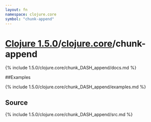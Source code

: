 ```yaml
---
layout: fn
namespace: clojure.core
symbol: "chunk-append"
---
```


# [Clojure 1.5.0](../../)/[clojure.core](../)/chunk-append

{% include 1.5.0/clojure.core/chunk_DASH_append/docs.md %}

##Examples

{% include 1.5.0/clojure.core/chunk_DASH_append/examples.md %}
## Source
{% include 1.5.0/clojure.core/chunk_DASH_append/src.md %}

